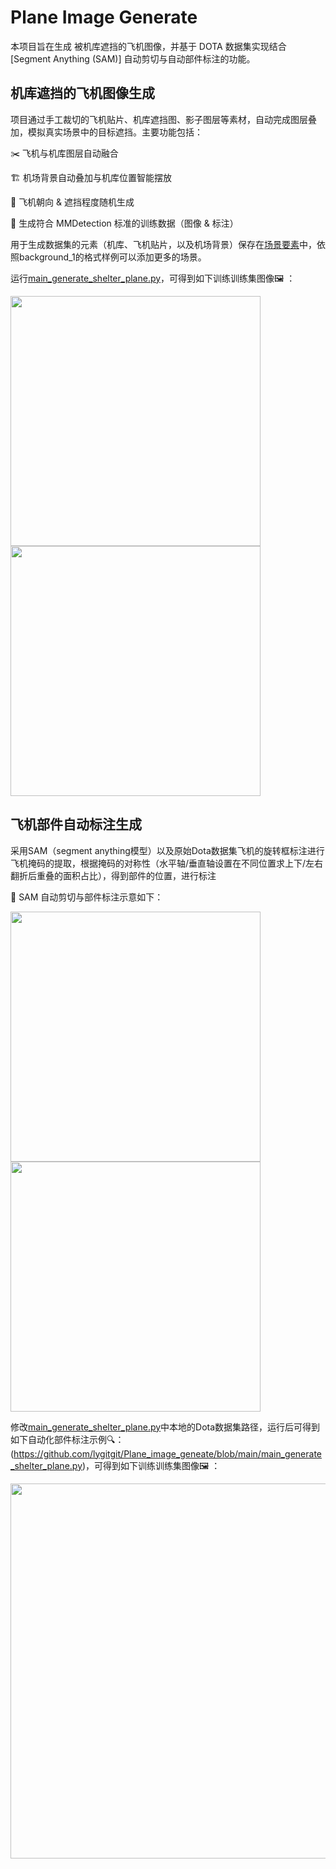 # Plane Image Generate

本项目旨在生成 被机库遮挡的飞机图像，并基于 DOTA 数据集实现结合 [Segment Anything (SAM)] 自动剪切与自动部件标注的功能。

## 机库遮挡的飞机图像生成

项目通过手工裁切的飞机贴片、机库遮挡图、影子图层等素材，自动完成图层叠加，模拟真实场景中的目标遮挡。主要功能包括：

✂️ 飞机与机库图层自动融合

🏗️ 机场背景自动叠加与机库位置智能摆放

🔁 飞机朝向 & 遮挡程度随机生成

🧾 生成符合 MMDetection 标准的训练数据（图像 & 标注）

用于生成数据集的元素（机库、飞机贴片，以及机场背景）保存在[场景要素](https://github.com/lygitgit/Plane_image_geneate/tree/main/processed_data)中，依照background_1的格式样例可以添加更多的场景。

运行[main_generate_shelter_plane.py](https://github.com/lygitgit/Plane_image_geneate/blob/main/main_generate_shelter_plane.py)，可得到如下训练训练集图像🖼️ ：

<img src="https://github.com/user-attachments/assets/3fd377fe-a772-4bc7-b39f-826d028aa445" width="400">
<img src="https://github.com/user-attachments/assets/26aabcf1-9e14-48c5-b4a3-705891d4b42e" width="400">

## 飞机部件自动标注生成

采用SAM（segment anything模型）以及原始Dota数据集飞机的旋转框标注进行飞机掩码的提取，根据掩码的对称性（水平轴/垂直轴设置在不同位置求上下/左右翻折后重叠的面积占比），得到部件的位置，进行标注

🤖 SAM 自动剪切与部件标注示意如下：

<img src="https://github.com/user-attachments/assets/f311afa3-8e3b-4ddc-bc67-f00d142280c9" width="400">
<img src="https://github.com/user-attachments/assets/d0c9545c-02d9-4d85-8ce7-4948f5f4a3d5" width="400">

修改[main_generate_shelter_plane.py](https://github.com/lygitgit/Plane_image_geneate/blob/main/main_generate_shelter_plane.py)中本地的Dota数据集路径，运行后可得到如下自动化部件标注示例🔍：(https://github.com/lygitgit/Plane_image_geneate/blob/main/main_generate_shelter_plane.py)，可得到如下训练训练集图像🖼️ ：

<img src="https://github.com/user-attachments/assets/e35ab821-c544-4a8b-91cc-6b582e0e02d8" width="600">
